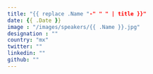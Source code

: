 ```yaml
---
title: "{{ replace .Name "-" " " | title }}"
date: {{ .Date }}
image : "/images/speakers/{{ .Name }}.jpg"
designation : ""
country: "mx"
twitter: ""
linkedin: ""
github: ""
---
```


